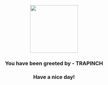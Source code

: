<p align="center">
            <img src="https://raw.githubusercontent.com/PokeAPI/sprites/master/sprites/pokemon/328.png" width="150" height="150">
          </p>
          <h3 align="center">You have been greeted by - <b>TRAPINCH</b></h3>
          <h3 align="center">Have a nice day!</h3>
